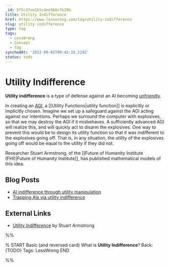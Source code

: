 ```yaml
---
_id: 5f5c37ee1b5cdee568cfb29b
title: Utility Indifference
href: https://www.lesswrong.com/tag/utility-indifference
slug: utility-indifference
type: tag
tags:
  - LessWrong
  - Concept
  - Tag
synchedAt: '2022-09-01T09:42:19.219Z'
status: todo
---
```


# Utility Indifference

**Utility indifference** is a type of defense against an AI becoming [unfriendly](https://wiki.lesswrong.com/wiki/Unfriendly_AI).

In creating an [AGI](https://wiki.lesswrong.com/wiki/AGI), a [[Utility Functions|utility function]] is explicitly or implicitly chosen. Imagine we set up a safeguard against the AGI acting against our intentions. Perhaps we surround the computer with explosives, so that we may destroy the AGI if it misbehaves. A sufficiently advanced AGI will realize this, and will quickly act to disarm the explosives. One way to prevent this would be to design its utility function so that it was indifferent to the explosives going off. That is, in any situation, the utility of the explosives going off would be equal to the utility if they did not.

Researcher Stuart Armstrong, of the [[Future of Humanity Institute (FHI)|Future of Humanity Institute]], has published mathematical models of this idea.

## Blog Posts

- [AI indifference through utility manipulation](http://lesswrong.com/lw/2nw/ai_indifference_through_utility_manipulation/)
- [Trapping AIs via utility indifference](http://lesswrong.com/lw/ae5/trapping_ais_via_utility_indifference/)

## External Links

- [Utility Indifference](http://www.fhi.ox.ac.uk/reports/2010-1.pdf) by Stuart Armstrong


%%

% START
Basic (and reversed card)
What is **Utility Indifference**?
Back: {TODO}
Tags: LessWrong
END

%%
	
